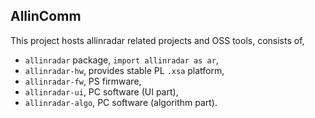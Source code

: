 ## AllinComm

This project hosts allinradar related projects and OSS tools, consists of,
  - `allinradar` package, `import allinradar as ar`,
  - `allinradar-hw`, provides stable PL `.xsa` platform,
  - `allinradar-fw`, PS firmware,
  - `allinradar-ui`, PC software (UI part),
  - `allinradar-algo`, PC software (algorithm part).
 

<!--

**Here are some ideas to get you started:**

🙋‍♀️ A short introduction - what is your organization all about?
🌈 Contribution guidelines - how can the community get involved?
👩‍💻 Useful resources - where can the community find your docs? Is there anything else the community should know?
🍿 Fun facts - what does your team eat for breakfast?
🧙 Remember, you can do mighty things with the power of [Markdown](https://docs.github.com/github/writing-on-github/getting-started-with-writing-and-formatting-on-github/basic-writing-and-formatting-syntax)
-->
